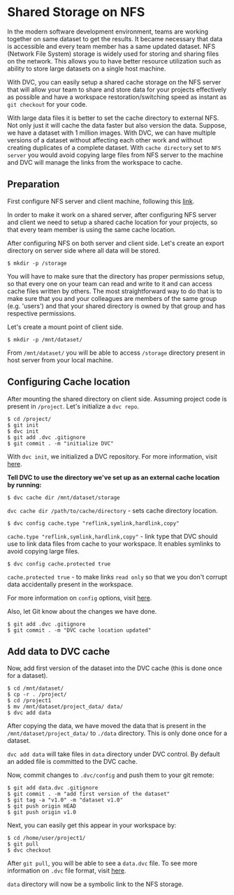 # Shared Storage on NFS

In the modern software development environment, teams are working together on
same dataset to get the results. It became necessary that data is accessible and
every team member has a same updated dataset. NFS (Network File System) storage
is widely used for storing and sharing files on the network. This allows you to
have better resource utilization such as ability to store large datasets on a
single host machine.

With DVC, you can easily setup a shared cache storage on the NFS server that
will allow your team to share and store data for your projects effectively as
possible and have a workspace restoration/switching speed as instant as
`git checkout` for your code.

With large data files it is better to set the cache directory to external NFS.
Not only just it will cache the data faster but also version the data. Suppose,
we have a dataset with 1 million images. With DVC, we can have multiple versions
of a dataset without affecting each other work and without creating duplicates
of a complete dataset. With `cache directory` set to `NFS server` you would
avoid copying large files from NFS server to the machine and DVC will manage the
links from the workspace to cache.

## Preparation

First configure NFS server and client machine, following this
[link](https://vitux.com/install-nfs-server-and-client-on-ubuntu/).

In order to make it work on a shared server, after configuring NFS server and
client we need to setup a shared cache location for your projects, so that every
team member is using the same cache location.

After configuring NFS on both server and client side. Let's create an export
directory on server side where all data will be stored.

```dvc
$ mkdir -p /storage
```

You will have to make sure that the directory has proper permissions setup, so
that every one on your team can read and write to it and can access cache files
written by others. The most straightforward way to do that is to make sure that
you and your colleagues are members of the same group (e.g. 'users') and that
your shared directory is owned by that group and has respective permissions.

Let's create a mount point of client side.

```dvc
$ mkdir -p /mnt/dataset/
```

From `/mnt/dataset/` you will be able to access `/storage` directory present in
host server from your local machine.

## Configuring Cache location

After mounting the shared directory on client side. Assuming project code is
present in `/project`. Let's initialize a `dvc repo`.

```dvc
$ cd /project/
$ git init
$ dvc init
$ git add .dvc .gitignore
$ git commit . -m "initialize DVC"
```

With `dvc init`, we initialized a DVC repository. For more information, visit
[here](/doc/get-started/initialize).

**Tell DVC to use the directory we've set up as an external cache location by
running:**

```dvc
$ dvc cache dir /mnt/dataset/storage
```

`dvc cache dir /path/to/cache/directory` - sets cache directory location.

```dvc
$ dvc config cache.type "reflink,symlink,hardlink,copy"
```

`cache.type "reflink,symlink,hardlink,copy"` - link type that DVC should use to
link data files from cache to your workspace. It enables symlinks to avoid
copying large files.

```dvc
$ dvc config cache.protected true
```

`cache.protected true` - to make links `read only` so that we you don't corrupt
data accidentally present in the workspace.

For more information on `config` options, visit
[here](https://dvc.org/doc/commands-reference/config#configuration-sections).

Also, let Git know about the changes we have done.

```dvc
$ git add .dvc .gitignore
$ git commit . -m "DVC cache location updated"
```

## Add data to DVC cache

Now, add first version of the dataset into the DVC cache (this is done once for
a dataset).

```dvc
$ cd /mnt/dataset/
$ cp -r . /project/
$ cd /project1
$ mv /mnt/dataset/project_data/ data/
$ dvc add data
```

After copying the data, we have moved the data that is present in the
`/mnt/dataset/project_data/` to `./data` directory. This is only done once for a
dataset.

`dvc add data` will take files in `data` directory under DVC control. By default
an added file is committed to the DVC cache.

Now, commit changes to `.dvc/config` and push them to your git remote:

```dvc
$ git add data.dvc .gitignore
$ git commit . -m "add first version of the dataset"
$ git tag -a "v1.0" -m "dataset v1.0"
$ git push origin HEAD
$ git push origin v1.0
```

Next, you can easily get this appear in your workspace by:

```dvc
$ cd /home/user/project1/
$ git pull
$ dvc checkout
```

After `git pull`, you will be able to see a `data.dvc` file. To see more
information on `.dvc` file format, visit
[here](/doc/user-guide/dvc-file-format).

`data` directory will now be a symbolic link to the NFS storage.
